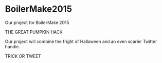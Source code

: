 # BoilerMake2015
Our project for BoilerMake 2015

THE GREAT PUMPKIN HACK

Our project will combine the fright of Halloween and an even scarier Twitter handle.

TRICK OR TWEET
